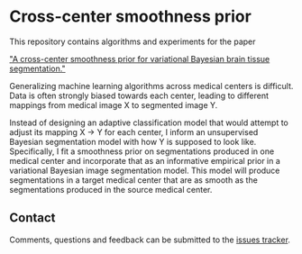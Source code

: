 # Cross-center smoothness prior

This repository contains algorithms and experiments for the paper

["A cross-center smoothness prior for variational Bayesian brain tissue segmentation."](https://arxiv.org/abs/1903.04191)

Generalizing machine learning algorithms across medical centers is difficult. Data is often strongly biased towards each center, leading to different mappings from medical image X to segmented image Y.

Instead of designing an adaptive classification model that would attempt to adjust its mapping X &#8594; Y for each center, I inform an unsupervised Bayesian segmentation model with how Y is supposed to look like. Specifically, I fit a smoothness prior on segmentations produced in one medical center and incorporate that as an informative empirical prior in a variational Bayesian image segmentation model. This model will produce segmentations in a target medical center that are as smooth as the segmentations produced in the source medical center.

## Contact

Comments, questions and feedback can be submitted to the [issues tracker](https://github.com/wmkouw/cc-smoothprior/issues).
